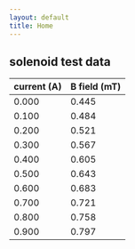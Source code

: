 ```yaml
---
layout: default
title: Home
---
```


## solenoid test data

current (A) | B field (mT)
--- | ---
0.000 | 0.445
0.100 | 0.484
0.200 | 0.521
0.300 | 0.567
0.400 | 0.605
0.500 | 0.643
0.600 | 0.683
0.700 | 0.721
0.800 | 0.758
0.900 | 0.797
